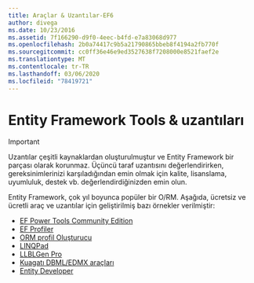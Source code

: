 ```yaml
---
title: Araçlar & Uzantılar-EF6
author: divega
ms.date: 10/23/2016
ms.assetid: 7f166290-d9f0-4eec-b4fd-e7a83068d977
ms.openlocfilehash: 2b0a74417c9b5a21790865bbeb8f4194a2fb770f
ms.sourcegitcommit: cc0ff36e46e9ed3527638f7208000e8521faef2e
ms.translationtype: MT
ms.contentlocale: tr-TR
ms.lasthandoff: 03/06/2020
ms.locfileid: "78419721"
---
```

# <a name="entity-framework-tools--extensions"></a>Entity Framework Tools & uzantıları
> [!IMPORTANT]  
> Uzantılar çeşitli kaynaklardan oluşturulmuştur ve Entity Framework bir parçası olarak korunmaz. Üçüncü taraf uzantısını değerlendirirken, gereksinimlerinizi karşıladığından emin olmak için kalite, lisanslama, uyumluluk, destek vb. değerlendirdiğinizden emin olun.

Entity Framework, çok yıl boyunca popüler bir O/RM. Aşağıda, ücretsiz ve ücretli araç ve uzantılar için geliştirilmiş bazı örnekler verilmiştir:    

- [EF Power Tools Community Edition](https://marketplace.visualstudio.com/items?itemName=ErikEJ.EntityFramework6PowerToolsCommunityEdition)
- [EF Profiler](https://efprof.com)  
- [ORM profil Oluşturucu](https://www.ormprofiler.com)  
- [LINQPad](https://www.linqpad.net)  
- [LLBLGen Pro](https://www.llblgen.com)  
- [Kuagatı DBML/EDMX araçları](https://www.huagati.com/dbmltools)  
- [Entity Developer](https://www.devart.com/entitydeveloper)  
